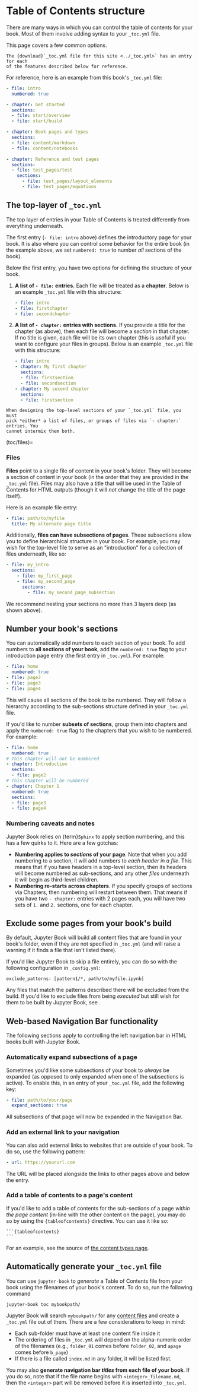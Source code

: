 # Table of Contents structure

There are many ways in which you can control the table of contents for
your book. Most of them involve adding syntax to your `_toc.yml` file.

This page covers a few common options.

```{note}
The {download}`_toc.yml file for this site <../_toc.yml>` has an entry for each
of the features described below for reference.
```

For reference, here is an example from this book's `_toc.yml` file:

```yaml
- file: intro
  numbered: true

- chapter: Get started
  sections:
  - file: start/overview
  - file: start/build

- chapter: Book pages and types
  sections:
  - file: content/markdown
  - file: content/notebooks

- chapter: Reference and test pages
  sections:
  - file: test_pages/test
    sections:
      - file: test_pages/layout_elements
      - file: test_pages/equations
```

## The top-layer of `_toc.yml`

The top layer of entries in your Table of Contents is treated differently
from everything underneath.

The first entry (`- file: intro` above) defines the introductory page for your book.
It is also where you can control some behavior for the entire book (in the example
above, we set `numbered: true` to number *all* sections of the book).

Below the first entry, you have two options for defining the structure of your book.

1. **A list of `- file:` entries.** Each file will be treated as a **chapter**.
   Below is an example `_toc.yml` file with this structure:

   ```yaml
   - file: intro
   - file: firstchapter
   - file: secondchapter
   ```

2. **A list of `- chapter:` entries with sections.** If you provide a title for
   the chapter (as above), then each file will become a *section* in that chapter.
   If no title is given, each file will be its own chapter (this is useful if you
   want to configure your files in groups). Below is an example `_toc.yml` file with
   this structure:

   ```yaml
   - file: intro
   - chapter: My first chapter
     sections:
     - file: firstsection
     - file: secondsection
   - chapter: My second chapter
     sections:
     - file: firstsection
   ```

```{admonition} Don't mix these two structures
When designing the top-level sections of your `_toc.yml` file, you must
pick *either* a list of files, or groups of files via `- chapter:` entries. You
cannot intermix them both.
```

(toc/files)=
### Files

**Files** point to a single file of content in your book's folder. They will
become a section of content in your book (in the order that they are provided in
the `_toc.yml` file). Files may also have a title that will be used in the Table of Contents
for HTML outputs (though it will *not* change the title of the page itself).

Here is an example file entry:

```yaml
- file: path/to/myfile
  title: My alternate page title
```

Additionally, **files can have subsections of pages**. These subsections allow you
to define hierarchical structure in your book. For example, you may wish for the top-level
file to serve as an "introduction" for a collection of files underneath, like so:

```yaml
- file: my_intro
  sections:
    - file: my_first_page
    - file: my_second_page
      sections:
        - file: my_second_page_subsection
```

We recommend nesting your sections no more than 3 layers deep (as shown above).

## Number your book's sections

You can automatically add numbers to each section of your book. To add numbers
to **all sections of your book**, add the `numbered: true` flag to
your introduction page entry (the first entry in `_toc.yml`). For example:

```yaml
- file: home
  numbered: true
- file: page2
- file: page3
- file: page4
```

This will cause all sections of the book to be
numbered. They will follow a hierarchy according to the sub-sections structure
defined in your `_toc.yml` file.

If you'd like to number **subsets of sections**, group them into chapters and
apply the `numbered: true` flag to the chapters that you wish to be numbered.
For example:

```yaml
- file: home
  numbered: true
# This chapter will not be numbered
- chapter: Introduction
  sections:
  - file: page2
# This chapter will be numbered
- chapter: Chapter 1
  numbered: true
  sections:
  - file: page3
  - file: page4
```

### Numbering caveats and notes

Jupyter Book relies on {term}`Sphinx` to apply section numbering, and this has a
few quirks to it. Here are a few gotchas:

* **Numbering applies to _sections_ of your page**.
  Note that when you add numbering to a section, it will add numbers to *each header
  in a file*. This means that if you have headers in a top-level section, then its
  headers will become numbered as sub-sections, and any other _files_ underneath it
  will begin as third-level children.
* **Numbering re-starts across chapters**.
  If you specify groups of sections via Chapters, then numbering will restart between
  them. That means if you have two `- chapter:` entries with 2 pages each, you will
  have two sets of `1.` and `2.` sections, one for each chapter.

## Exclude some pages from your book's build

By default, Jupyter Book will build all content files that are found in your book's
folder, even if they are not specified in `_toc.yml` (and will raise a warning if
it finds a file that isn't listed there).

If you'd like Jupyter Book to skip a file entirely, you can do so with the following
configuration in `_config.yml`:

```
exclude_patterns: [pattern1/*, path/to/myfile.ipynb]
```

Any files that match the patterns described there will be excluded from the build.
If you'd like to exclude files from being *executed* but still wish for them to be
built by Jupyter Book, see [](execute/exclude).

## Web-based Navigation Bar functionality

The following sections apply to controlling the left navigation bar in
HTML books built with Jupyter Book.

### Automatically expand subsections of a page

Sometimes you'd like some subsections of your book to *always* be expanded (as opposed
to only expanded when one of the subsections is active). To enable this, in an entry of
your `_toc.yml` file, add the following key:

```yaml
- file: path/to/your/page
  expand_sections: true
```

All subsections of that page will now be expanded in the Navigation Bar.

### Add an external link to your navigation

You can also add external links to websites that are outside of your book.
To do so, use the following pattern:

```yaml
- url: https://yoururl.com
```

The URL will be placed alongside the links to other pages above and below the
entry.

### Add a table of contents to a page's content

If you'd like to add a table of contents for the sub-sections of a page
*within the page content* (in-line with the other content on the page), you
may do so by using the `{tableofcontents}` directive. You can use it like so:

````
```{tableofcontents}
```
````

For an example, see the source of [the content types page](../content-types/index.md).

## Automatically generate your `_toc.yml` file

You can use `jupyter-book` to *generate* a Table of Contents file from your book
using the filenames of your book's content. To do so, run the following command

```
jupyter-book toc mybookpath/
```

Jupyter Book will search `mybookpath/` for any [content files](../content-types/index)
and create a `_toc.yml` file out of them. There are a few considerations to keep in mind:

* Each sub-folder must have at least one content file inside it
* The ordering of files in `_toc.yml` will depend on the alpha-numeric order of
  the filenames (e.g., `folder_01` comes before `folder_02`, and `apage` comes
  before `b_page`)
* If there is a file called `index.md` in any folder, it will be listed first.

You may also **generate navigation bar *titles* from each file of your book**.
If you do so, note that if the file name begins with `<integer>_filename.md`, then
the `<integer>` part will be removed before it is inserted into `_toc.yml`.
